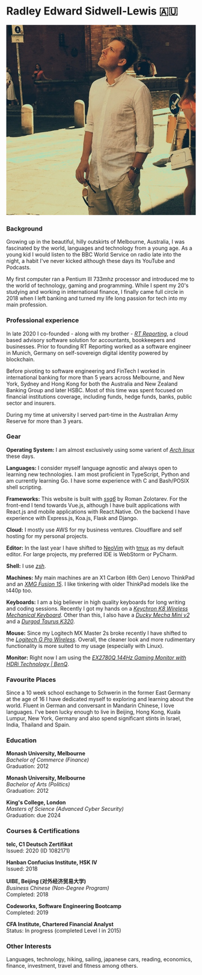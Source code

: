# Radley Edward Sidwell-Lewis 🇦🇺

![about-author](../assets/about-author-001.jpeg)

### Background

Growing up in the beautiful, hilly outskirts of Melbourne, Australia, I was fascinated by the world, languages and technology from a young age. As a young kid I would listen to the BBC World Service on radio late into the night, a habit I've never kicked although these days its YouTube and Podcasts.

My first computer ran a Pentium III 733mhz processor and introduced me to the world of technology, gaming and programming. While I spent my 20's studying and working in international finance, I finally came full circle in 2018 when I left banking and turned my life long passion for tech into my main profession.

### Professional experience

In late 2020 I co-founded - along with my brother - _[RT Reporting](https://www.rtreporting.com)_, a cloud based advisory software solution for accountants, bookkeepers and businesses. Prior to founding RT Reporting worked as a software engineer in Munich, Germany on self-sovereign digital identity powered by blockchain.

Before pivoting to software engineering and FinTech I worked in international banking for more than 5 years across Melbourne, and New York, Sydney and Hong Kong for both the Australia and New Zealand Banking Group and later HSBC. Most of this time was spent focused on financial institutions coverage, including funds, hedge funds, banks, public sector and insurers.

During my time at university I served part-time in the Australian Army Reserve for more than 3 years.

### Gear

**Operating System:** I am almost exclusively using some varient of _[Arch linux](https://archlinux.org/)_ these days.

**Languages:** I consider myself language agnostic and always open to learning new technologies. I am most proficient in TypeScript, Python and am currently learning Go. I have some experience with C and Bash/POSIX shell scripting.

**Frameworks:** This website is built with _[ssg6](https://romanzolotarev.com/ssg.html)_ by Roman Zolotarev. For the front-end I tend towards Vue.js, although I have built applications with React.js and mobile applications with React.Native. On the backend I have experience with Express.js, Koa.js, Flask and Django.

**Cloud:** I mostly use AWS for my business ventures. Cloudflare and self hosting for my personal projects.

**Editor:** In the last year I have shifted to [NeoVim](https://neovim.io/) with [tmux](https://github.com/tmux/tmux/wiki) as my default editor. For large projects, my preferred IDE is WebStorm or PyCharm.

**Shell:** I use _[zsh](https://zsh.sourceforge.io)_.

**Machines:** My main machines are an X1 Carbon (6th Gen) Lenovo ThinkPad and an _[XMG Fusion 15](https://www.xmg.gg/en/xmg-fusion-15-l19)_. I like tinkering with older ThinkPad models like the t440p too.

**Keyboards:** I am a big believer in high quality keyboards for long writing and coding sessions. Recently I got my hands on a _[Keychron K8 Wireless Mechanical Keyboard](https://www.keychron.com/products/keychron-k8-tenkeyless-wireless-mechanical-keyboard?utm_campaign=shipping-confirmation-email&utm_medium=email&utm_source=OrderlyEmails&utm_content=product)_. Other than this, I also have a _[Ducky Mecha Mini v2](https://mechanicalkeyboards.com/shop/index.php?l=product_detail&p=5593)_ and a _[Durgod Taurus K320](https://www.amazon.com/DURGOD-Mechanical-Keyboard-Interface-Anti-Ghosting/dp/B078HFTTYK)_.

**Mouse:** Since my Logitech MX Master 2s broke recently I have shifted to the _[Logitech G Pro Wireless](https://www.rtings.com/mouse/reviews/logitech/g-pro-wireless)_. Overall, the cleaner look and more rudimentary functionality is more suited to my usage (especially with Linux).

**Monitor:** Right now I am using the _[EX2780Q 144Hz Gaming Monitor with HDRi Technology | BenQ](https://www.benq.com/en-ap/monitor/gaming/ex2780q.html)_.

### Favourite Places

Since a 10 week school exchange to Schwerin in the former East Germany at the age of 16 I have dedicated myself to exploring and learning about the world. Fluent in German and conversant in Mandarin Chinese, I love languages. I've been lucky enough to live in Beijing, Hong Kong, Kuala Lumpur, New York, Germany and also spend significant stints in Israel, India, Thailand and Spain.

### Education

**Monash University, Melbourne**  
_Bachelor of Commerce (Finance)_  
Graduation: 2012

**Monash University, Melbourne**  
_Bachelor of Arts (Politics)_  
Graduation: 2012

**King's College, London**  
_Masters of Science (Advanced Cyber Security)_  
Graduation: due 2024

### Courses & Certifications

**telc, C1 Deutsch Zertifikat**  
Issued: 2020 (ID 1082171)

**Hanban Confucius Institute, HSK IV**  
Issued: 2018

**UIBE, Beijing (对外经济贸易大学)**  
_Business Chinese (Non-Degree Program)_  
Completed: 2018

**Codeworks, Software Engineering Bootcamp**  
Completed: 2019

**CFA Institute, Chartered Financial Analyst**  
Status: In progress (completed Level I in 2015)

### Other Interests

Languages, technology, hiking, sailing, japanese cars, reading, economics, finance, investment, travel and fitness among others.
